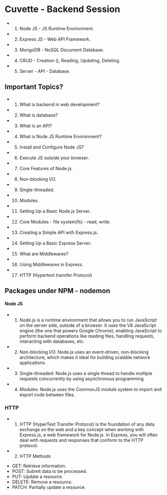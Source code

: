 # Cuvette - Backend Session

- 1. Node JS - JS Runtime Environment.
- 2. Express JS - Web API Framework.
- 3. MongoDB - NoSQL Document Database.
- 4. CRUD - Creation (), Reading, Updating, Deleting.
- 5. Server - API - Database.

## Important Topics?

- 1. What is backend in web development?
- 2. What is database?
- 3. What is an API?
- 4. What is Node JS Runtime Environment?
- 5. Install and Configure Node JS?
- 6. Execute JS outside your browser.
- 7. Core Features of Node.js.
- 8. Non-blocking I/O.
- 9. Single-threaded.
- 10. Modules.
- 11. Setting Up a Basic Node.js Server.
- 12. Core Modules - file system(fs) - read, write.
- 13. Creating a Simple API with Express.js.
- 14. Setting Up a Basic Express Server.
- 15. What are Middlewares?
- 16. Using Middlewares in Express.
- 17. HTTP (Hypertext transfer Protocol)

## Packages under NPM - nodemon

#### Node JS

- 1.  Node.js is a runtime environment that allows you to run JavaScript on the server side, outside of a browser. It uses the V8 JavaScript engine (the one that powers Google Chrome), enabling JavaScript to perform backend operations like reading files, handling requests, interacting with databases, etc.

- 2. Non-blocking I/O: Node.js uses an event-driven, non-blocking architecture, which makes it ideal for building scalable network applications.

- 3. Single-threaded: Node.js uses a single thread to handle multiple requests concurrently by using asynchronous programming.

- 4. Modules: Node.js uses the CommonJS module system to import and export code between files.

### HTTP

- 1. HTTP (HyperText Transfer Protocol) is the foundation of any data exchange on the web and a key concept when working with Express.js, a web framework for Node.js. In Express, you will often deal with requests and responses that conform to the HTTP protocol.

- 2. HTTP Methods

* GET: Retrieve information.
* POST: Submit data to be processed.
* PUT: Update a resource.
* DELETE: Remove a resource.
* PATCH: Partially update a resource.
